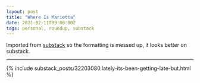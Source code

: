 ```yaml
---
layout: post
title: "Where Is Marietta"
date: 2021-02-11T09:00:00Z
tags: personal, roundup, substack
---
```


Imported from [substack](https://andriy.substack.com/p/lately-its-been-getting-late-but) so the formatting is messed up, it looks better on substack.

----------

{% include substack_posts/32203080.lately-its-been-getting-late-but.html %}

